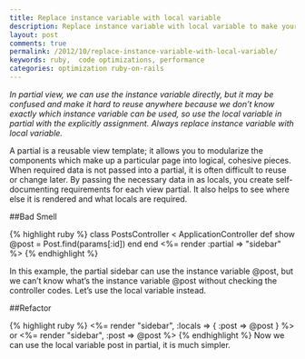 ```yaml
---
title: Replace instance variable with local variable
description: Replace instance variable with local variable to make your code more optimized
layout: post
comments: true
permalink: /2012/10/replace-instance-variable-with-local-variable/
keywords: ruby,  code optimizations, performance
categories: optimization ruby-on-rails
---
```

<em>In partial view, we can use the instance variable directly, but it may be confused and make it hard to reuse anywhere because we don’t know exactly which instance variable can be used, so use the local variable in partial with the explicitly assignment. Always replace instance variable with local variable.</em>

A partial is a reusable view template; it allows you to modularize the components which make up a particular page into logical, cohesive pieces. When required data is not passed into a partial, it is often difficult to reuse or change later.
By passing the necessary data in as locals, you create self-documenting requirements for each view partial. It also helps to see where else it is rendered and what locals are required.

##Bad Smell

{% highlight ruby %}
class PostsController < ApplicationController
  def show
    @post = Post.find(params[:id])
  end
end
<%= render :partial => "sidebar" %>
{% endhighlight %}


In this example, the partial sidebar can use the instance variable @post, but we can’t know what’s the instance variable @post without checking the controller codes. Let’s use the local variable instead.

##Refactor

{% highlight ruby %}
<%= render "sidebar", :locals => { :post => @post } %>
or
<%= render "sidebar", :post => @post %>
{% endhighlight %}
Now we can use the local variable post in partial, it is much simpler.
